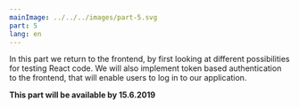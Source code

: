 ```yaml
---
mainImage: ../../../images/part-5.svg
part: 5
lang: en
---
```


<div class="intro">

In this part we return to the frontend, by first looking at different possibilities for testing React code.  We will also implement token based authentication to the frontend, that will enable users to log in to our application.

<b>This part will be available by 15.6.2019</b>

</div>